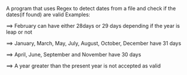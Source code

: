A program that uses Regex to detect dates from a file and check
if the dates(if found) are valid
Examples:

==> February can have either 28days or 29 days depending if the year is leap or not

==> January, March, May, July, August, October, December have 31 days

==> April, June, September and November have 30 days

==> A year greater than the present year is not accepted as valid
